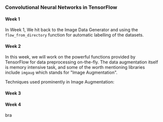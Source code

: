 ### Convolutional Neural Networks in TensorFlow

#### Week 1
In Week 1, We hit back to the Image Data Generator and using the `flow_from_directory` function for automatic labelling of the datasets.

#### Week 2

In this week, we will work on the powerful functions provided by TensorFlow for data preprocessing on-the-fly.
The data augmentation itself is memory intensive task, and some of the worth mentioning libraries include `imgaug` which stands for "Image Augmentation".

Techniques used prominently in Image Augmentation:

#### Week 3


#### Week 4
bra
